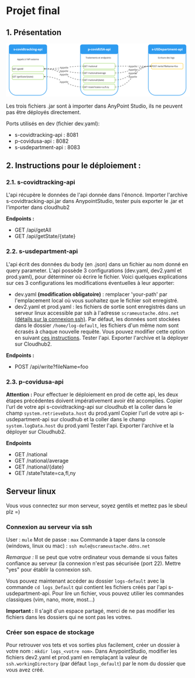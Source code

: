 # Projet final

## 1. Présentation

![Architecture de l'API](architecture-api.png)

Les trois fichiers .jar sont à importer dans AnyPoint Studio, ils ne peuvent pas être déployés directement.

Ports utilisés en dev (fichier dev.yaml):
- s-covidtracking-api : 8081
- p-covidusa-api : 8082
- s-usdepartment-api : 8083

## 2. Instructions pour le déploiement :

### 2.1. s-covidtracking-api
L'api récupère le données de l'api donnée dans l'énoncé.
Importer l'archive s-covidtracking-api.jar dans AnypointStudio, tester puis exporter le .jar et l'importer dans cloudhub2

**Endpoints :** 
- GET /api/getAll
- GET /api/getState/{state}

### 2.2. s-usdepartment-api
L'api écrit des données du body (en .json) dans un fichier au nom donné en query parameter.
L'api possède 3 configurations (dev.yaml, dev2.yaml et prod.yaml), pour déterminer où écrire le fichier. Voici quelques explications sur ces 3 configurations les modifications éventuelles à leur apporter:
- dev.yaml **(modification obligatoire)** : remplacer 'your-path' par l'emplacement local où vous suohaitez que le fichier soit enregistré.
- dev2.yaml et prod.yaml : les fichiers de sortie sont enregistrés dans un serveur linux accessible par ssh à l'adresse `scrameustache.ddns.net` [(détails sur la connexion ssh)](#connexion-au-serveur-via-ssh). Par défaut, les données sont stockées dans le dossier `/home/log-default`, les fichiers d'un même nom sont écrasés à chaque nouvelle requête. Vous pouvez modifier cette option en suivant [ces instructions](créer-son-espace-de-stockage).
Tester l'api.
Exporter l'archive et la déployer sur Cloudhub2.

**Endpoints :**
- POST /api/write?fileName=foo

### 2.3. p-covidusa-api
**Attention :** Pour effectuer le déploiement en prod de cette api, les deux étapes précédentes doivent impérativement avoir été accomplies.
Copier l'url de votre api s-covidtracking-api sur cloudhub et la coller dans le champ `system.retrieveData.host` du prod.yaml
Copier l'url de votre api s-usdepartment-api sur cloudhub et la coller dans le champ `system.logData.host` du prod.yaml
Tester l'api.
Exporter l'archive et la déployer sur Cloudhub2.

**Endpoints** 
- GET /national
- GET /national/average
- GET /national/{date}
- GET /state?state=ca,fl,ny

## Serveur linux
Vous vous connectez sur mon serveur, soyez gentils et mettez pas le sbeul plz =)

### Connexion au serveur via ssh
User : `mule` 
Mot de passe : `max`
Commande à taper dans la console (windows, linux ou mac) : `ssh mule@scrameustache.ddns.net`

*Remarque :* Il se peut que votre ordinateur vous demande si vous faites confiance au serveur (la connexion n'est pas sécurisée (port 22). Mettre "yes" pour établir la connexion ssh.

Vous pouvez maintenant accéder au dossier `logs-default` avec la commande `cd logs_Default` qui contient les fichiers créés par l'api s-usdepartment-api. 
Pour lire un fichier, vous pouvez utilier les commandes classiques (vim, nano, more, most...)

**Important :** Il s'agit d'un espace partagé, merci de ne pas modifier les fichiers dans les dossiers qui ne sont pas les votres.

### Créer son espace de stockage

Pour retrouver vos tets et vos sorties plus facilement, créer un dossier à votre nom : `mkdir logs_<votre nom>`.
Dans AnypointStudio, modifier les fichiers dev2.yaml et prod.yaml en remplaçant la valeur de `ssh.workingDirectory` (par défaut `logs_default`) par le nom du dossier que vous avez créé.




